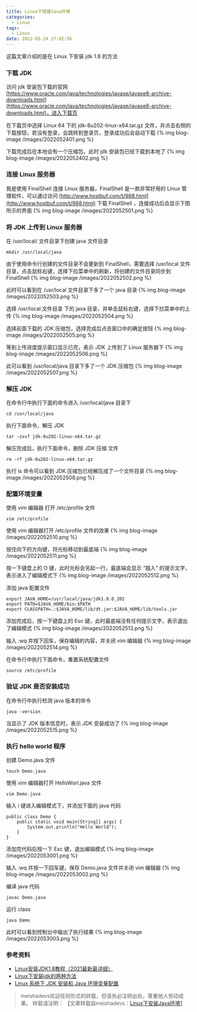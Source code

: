 ```yaml
---
title: Linux下搭建Java环境
categories:
  - Linux
tags:
  - Linux
date: 2022-05-24 17:02:56
---
```


这篇文章介绍的是在 Linux 下安装 jdk 1.8 的方法
<!--more-->

###  下载 JDK
访问 jdk 安装包下载的官网 [https://www.oracle.com/java/technologies/javase/javase8-archive-downloads.html](https://www.oracle.com/java/technologies/javase/javase8-archive-downloads.html)，进入下载页

在下载页中选择 Linux 64 下的 jdk-8u202-linux-x64.tar.gz 文件，并点击右侧的下载按钮，若没有登录，会跳转到登录页，登录成功后会自动下载
{% img blog-image /images/2022052401.png %}

下载完成后在本地会有一个压缩包，此时 jdk 安装包已经下载到本地了
{% img blog-image /images/2022052402.png %}

### 连接 Linux 服务器
我是使用 FinalShell 连接 Linux 服务器，FinalShell 是一款非常好用的 Linux 管理软件，可以通过访问 [http://www.hostbuf.com/t/988.html](http://www.hostbuf.com/t/988.html) 下载 FinalShell ，连接成功后会显示下图所示的界面
{% img blog-image /images/2022052501.png %}

### 将 JDK 上传到 Linux 服务器

在 /usr/local/  文件目录下创建 java 文件目录

	mkdir /usr/local/java

由于使用命令行创建的文件目录不会更新到 FinalShell，需要选择 /usr/local 文件目录，点击鼠标右键，选择下拉菜单中的刷新，将创建的文件目录同步到 FinalShell
{% img blog-image /images/2022052502.png %}

此时可以看到在 /usr/local 文件目录下多了一个  java 目录
{% img blog-image /images/2022052503.png %}

选择 /usr/local 文件目录 下的 java 目录，并单击鼠标右键，选择下拉菜单中的上传
{% img blog-image /images/2022052504.png %}

选择前面下载的 JDK 压缩包，选择完成后点击窗口中的确定按钮
{% img blog-image /images/2022052505.png %}

等到上传进度提示窗口显示已完，表示 JDK 上传到了 Linux 服务器下
{% img blog-image /images/2022052506.png %}

此可以看到 /usr/local/java 目录下多了一个 JDK 压缩包
{% img blog-image /images/2022052507.png %}

### 解压 JDK
在命令行中执行下面的命令进入 /usr/local/java 目录下

	cd /usr/local/java 

执行下面命令，解压 JDK

	tar -zxvf jdk-8u202-linux-x64.tar.gz

解压完成后，执行下面命令，删除 JDK 压缩 文件

	rm -rf jdk-8u202-linux-x64.tar.gz

执行 ls 命令可以看到 JDK 压缩包已经解压成了一个文件目录
{% img blog-image /images/2022052508.png %}

### 配置环境变量

使用 vim 编辑器 打开 /etc/profile 文件

	vim /etc/profile
	
使用 vim 编辑器打开 /etc/profile 文件的效果
{% img blog-image /images/2022052510.png %}

按住向下的方向键，将光标移动到最底端
{% img blog-image /images/2022052511.png %}

按一下键盘上的 O 键，此时光标会另起一行，最底端会显示 “插入” 的提示文字，表示进入了编辑模式下
{% img blog-image /images/2022052512.png %}

添加 java 配置文件

	export JAVA_HOME=/usr/local/java/jdk1.8.0_202
	export PATH=$JAVA_HOME/bin:$PATH
	export CLASSPATH=.:$JAVA_HOME/lib/dt.jar:$JAVA_HOME/lib/tools.jar
	
添加完成后，按一下键盘上的 Esc 键，此时最底端没有任何提示文字，表示退出了编辑模式
{% img blog-image /images/2022052513.png %}

输入 :wq 并按下回车，保存编辑的内容，并关闭 vim 编辑器
{% img blog-image /images/2022052514.png %}

在命令行中执行下面命令，重置系统配置文件

	source /etc/profile
	
### 验证 JDK 是否安装成功

在命令行中执行检测 java 版本的命令

	java -version

当显示了 JDK 版本信息时，表示 JDK 安装成功了
{% img blog-image /images/2022052515.png %}

### 执行 hello world 程序

创建 Demo.java 文件

	touch Demo.java
	
使用 vim 编辑器打开 HelloWorl.java 文件

	vim Demo.java
	
输入 i 键进入编辑模式下，并添加下面的 java 代码

	public class Demo {
		public static void main(String[] args) {
			System.out.println("Hello World");
		}
	}

添加完代码后按一下 Esc 键，退出编辑模式
{% img blog-image /images/2022053001.png %}

输入 :wq 并按一下回车键，保存 Demo.java 文件并关闭 vim 编辑器
{% img blog-image /images/2022053002.png %}

编译 java 代码

	javac Demo.java
	
运行 class

	java Demo
	
此时可以看到控制台中输出了执行结果
{% img blog-image /images/2022053003.png %}

### 参考资料
- [Linux安装JDK1.8教程（2021最新最详细）](https://zhuanlan.zhihu.com/p/343227137)
- [Linux下安装jdk的两种方法](https://www.cnblogs.com/Dr-wei/p/13339957.html)
- [Linux 系统下 JDK 安装和 Java 环境变量配置](https://blog.csdn.net/xietansheng/article/details/84189514)

> meishadevs欢迎任何形式的转载，但请务必注明出处，尊重他人劳动成果。
转载请注明： 【文章转载自meishadevs：[Linux下安装Java环境](https://meishadevs.com/blog/Linux下安装Java环境/)】


